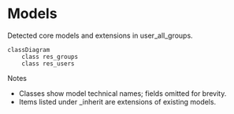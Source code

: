 # Models

Detected core models and extensions in user_all_groups.

```mermaid
classDiagram
    class res_groups
    class res_users
```

Notes
- Classes show model technical names; fields omitted for brevity.
- Items listed under _inherit are extensions of existing models.
